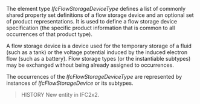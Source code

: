 The element type _IfcFlowStorageDeviceType_ defines a list of commonly shared property set definitions of a flow storage device and an optional set of product representations. It is used to define a flow storage device specification (the specific product information that is common to all occurrences of that product type).

<!-- end of short definition -->


A flow storage device is a device used for the temporary storage of a fluid (such as a tank) or the voltage potential induced by the induced electron flow (such as a battery). Flow storage types (or the instantiable subtypes) may be exchanged without being already assigned to occurrences.

The occurrences of the _IfcFlowStorageDeviceType_ are represented by instances of _IfcFlowStorageDevice_ or its subtypes.

> HISTORY New entity in IFC2x2.
